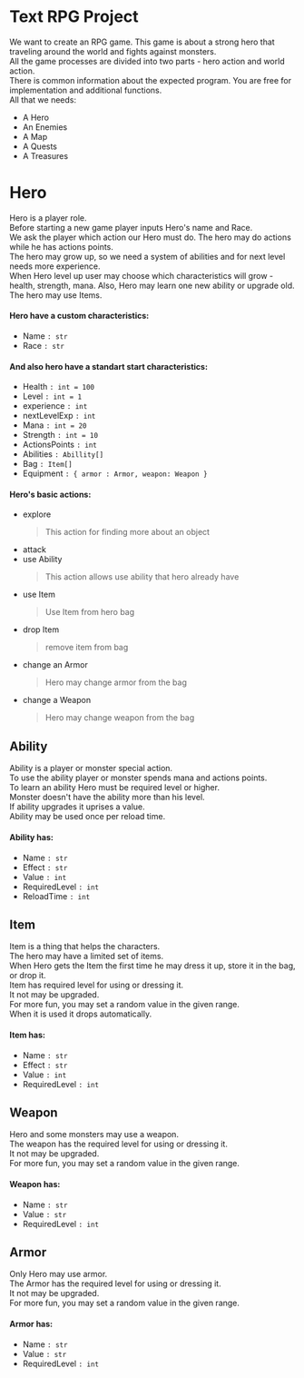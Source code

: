 # Text RPG Project
We want to create an RPG game. This game is about a strong hero that traveling around the world and fights against monsters.  
All the game processes are divided into two parts - hero action and world action.   
There is common information about the expected program. You are free for implementation and additional functions.  
All that we needs:
  * A Hero
  * An Enemies
  * A Map 
  * A Quests
  * A Treasures


# Hero
Hero is a player role.  
Before starting a new game player inputs Hero's name and Race.  
We ask the player which action our Hero must do. The hero may do actions while he has actions points.  
The hero may grow up, so we need a system of abilities and for next level needs more experience.  
When Hero level up user may choose which characteristics will grow - health, strength, mana.  Also, Hero may learn one new ability or upgrade old.  
The hero may use Items.  
#### Hero have a custom characteristics: 
  * Name `: str`
  * Race `: str`
#### And also hero have a standart start characteristics:
  * Health `: int = 100`
  * Level `: int = 1`
  * experience `: int`
  * nextLevelExp `: int`
  * Mana `: int = 20`
  * Strength `: int = 10`
  * ActionsPoints `: int`
  * Abilities `: Abillity[]`
  * Bag `: Item[]`
  * Equipment ```: {
      armor : Armor,
      weapon: Weapon
  }```
#### Hero's basic actions:
  * explore
      > This action for finding more about an object
  * attack
  * use Ability
      > This action allows use ability that hero already have
  * use Item
      > Use Item from hero bag
  * drop Item
      > remove item from bag
  * change an Armor
      > Hero may change armor from the bag
  * change a Weapon
      > Hero may change weapon from the bag

## Ability
Ability is a player or monster special action.  
To use the ability player or monster spends mana and actions points.  
To learn an ability Hero must be required level or higher.  
Monster doesn't have the ability more than his level.  
If ability upgrades it uprises a value.  
Ability may be used once per reload time.   
#### Ability has:
  * Name `: str`
  * Effect `: str`
  * Value `: int`
  * RequiredLevel `: int`
  * ReloadTime `: int` 

## Item
Item is a thing that helps the characters.  
The hero may have a limited set of items.  
When Hero gets the Item the first time he may dress it up, store it in the bag, or drop it.  
Item has required level for using or dressing it.  
It not may be upgraded.  
For more fun, you may set a random value in the given range.  
When it is used it drops automatically.  
#### Item has:
  * Name `: str`
  * Effect `: str`
  * Value `: int`
  * RequiredLevel `: int`

## Weapon
Hero and some monsters may use a weapon.  
The weapon has the required level for using or dressing it.  
It not may be upgraded.  
For more fun, you may set a random value in the given range.  
#### Weapon has:
  * Name `: str`
  * Value `: str`
  * RequiredLevel `: int`

## Armor
Only Hero may use armor.  
The Armor has the required level for using or dressing it.  
It not may be upgraded.  
For more fun, you may set a random value in the given range.  
#### Armor has:
  * Name `: str`
  * Value `: str`
  * RequiredLevel `: int`

